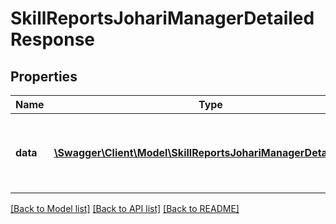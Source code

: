 # SkillReportsJohariManagerDetailedResponse

## Properties
Name | Type | Description | Notes
------------ | ------------- | ------------- | -------------
**data** | [**\Swagger\Client\Model\SkillReportsJohariManagerDetailedData**](SkillReportsJohariManagerDetailedData.md) | Return generated detailed manager johari report | 

[[Back to Model list]](../README.md#documentation-for-models) [[Back to API list]](../README.md#documentation-for-api-endpoints) [[Back to README]](../README.md)


